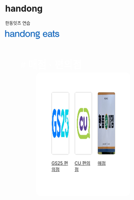 # handong
한동잇츠 연습
<!DOCTYPE html>
<html>
<head>
  <meta charset="UTF-8">
  <title>편의점 및 매점</title>
  <style>

    body
    h1{text-align: center;}
    .전체 {justify-content: center;
        display: flex;
        gap: 20px; 
      border-radius: 15px;
    height: 300px;
      margin-left:  100px; margin-right: 100px;
      padding: 50px;
      background-color: white;}

    .store img {
      width: 200px;
      height: 200px;
      border: 1px solid #ccc;
      border-radius: 5px;
      margin-top: 25%;}

    .store img:hover {background-color: gray; transform: scale(1.05);}

    #제목 {border-radius: 10px;
background: #1368BD;
color: #FFF;
text-align: center;
font-family: Pretendard;
font-size: 32px;
font-style: normal;
font-weight: 800;
line-height: normal;
display: inline-flex;
height: 54px;
padding: 0px 50px;
justify-content: center;
align-items: center;
gap: 10px;
flex-shrink: 0;}

    p{color:blue}
  footer{background: #F2F4F7; width: 1440px; height: 317px; flex-shrink: 0;}
  </style>
</head>
<body>
  <svg xmlns="http://www.w3.org/2000/svg" width="175" height="28" viewBox="0 0 175 28" fill="none">
  <g clip-path="url(#clip0_10_433)">
    <path d="M3.02492 7.3217C4.5718 6.00352 5.85246 5.49239 7.75738 5.49239C9.6623 5.49239 11.2734 6.13355 12.2282 7.29031C12.9856 8.19151 13.2793 9.28102 13.2793 11.0476V21.4181H10.2544V11.5273C10.2544 10.2091 10.0892 9.53659 9.59803 9.02098C9.07016 8.44259 8.21639 8.12426 7.16525 8.12426C4.53508 8.12426 3.02492 9.66661 3.02492 12.2671V21.4181H0V0H3.02492V7.3217Z" fill="#1368BD"/>
    <path d="M16.3684 11.0431C16.5015 9.21378 16.8596 8.11978 17.6491 7.25445C18.6681 6.12907 20.573 5.48792 22.8084 5.48792C26.7514 5.48792 28.9868 7.31722 28.9868 10.5275V17.8133C28.9868 19.0328 29.152 19.2884 29.8405 19.2884C30.1022 19.2884 30.2674 19.257 30.6301 19.127V21.4046C29.9048 21.5661 29.2805 21.6288 28.6563 21.6288C27.2104 21.6288 26.554 21.0191 26.2878 19.544C24.6766 21.1177 22.9369 21.8216 20.7979 21.8216C17.7087 21.8216 15.6064 19.9609 15.6064 17.2304C15.6064 14.7286 17.1855 13.1862 20.4078 12.5406L23.9238 11.8681C25.8287 11.5139 26.2235 11.2269 26.2235 10.2629C26.2235 8.75197 24.874 7.82386 22.7396 7.82386C21.1927 7.82386 19.9763 8.30361 19.5494 9.14204C19.3199 9.55901 19.2556 9.91322 19.1868 11.0341H16.3592L16.3684 11.0431ZM26.2969 13.4508C25.7369 13.6749 25.2137 13.8364 24.4241 14.0291L21.335 14.7376C19.4943 15.1545 18.6727 15.8943 18.6727 17.1139C18.6727 18.5262 19.8569 19.4902 21.6287 19.4902C24.1946 19.4902 26.2969 17.6609 26.2969 15.446V13.4552V13.4508Z" fill="#1368BD"/>
    <path d="M35.1377 5.90937V7.67591C36.7167 6.0394 37.9973 5.4924 40.1685 5.4924C42.0413 5.4924 43.5881 6.10217 44.474 7.19616C45.2314 8.16014 45.5252 9.24965 45.5252 11.0476V21.4181H42.5003V11.2717C42.5003 9.15101 41.5134 8.12427 39.4432 8.12427C36.8452 8.12427 35.2708 9.59937 35.2708 12.0115V21.4181H32.2458V5.90937H35.1377Z" fill="#1368BD"/>
    <path d="M62.7797 21.4136H59.7547V19.7457C58.2446 21.2208 56.7298 21.8306 54.7239 21.8306C50.4826 21.8306 47.8203 18.6203 47.8203 13.5808C47.8203 8.54123 50.5147 5.48791 54.7239 5.48791C56.762 5.48791 58.2721 6.12906 59.7547 7.57278V0H62.7797V21.4136ZM50.882 13.6436C50.882 17.3022 52.5252 19.3601 55.3849 19.3601C58.2446 19.3601 59.92 17.3066 59.92 13.7422C59.92 10.1777 58.3088 7.96285 55.3849 7.96285C52.461 7.96285 50.882 10.0163 50.882 13.648V13.6436Z" fill="#1368BD"/>
    <path d="M80.3646 13.7736C80.3646 18.5262 77.2433 21.8306 72.7036 21.8306C68.1639 21.8306 65.0793 18.5217 65.0793 13.6436C65.0793 8.76542 68.1685 5.48792 72.7036 5.48792C77.2387 5.48792 80.3646 8.76093 80.3646 13.7736ZM68.1364 13.6436C68.1364 17.2708 69.8118 19.3601 72.7403 19.3601C75.6689 19.3601 77.3075 17.2753 77.3075 13.7422C77.3075 10.0163 75.6643 7.96286 72.7036 7.96286C69.743 7.96286 68.1364 10.0477 68.1364 13.648V13.6436Z" fill="#1368BD"/>
    <path d="M85.5239 5.90937V7.67591C87.1029 6.0394 88.3836 5.4924 90.5547 5.4924C92.4275 5.4924 93.9744 6.10217 94.8603 7.19616C95.6177 8.16014 95.9114 9.24965 95.9114 11.0476V21.4181H92.8865V11.2717C92.8865 9.15101 91.8996 8.12427 89.8295 8.12427C87.2314 8.12427 85.657 9.59937 85.657 12.0115V21.4181H82.6321V5.90937H85.5239Z" fill="#1368BD"/>
    <path d="M98.3718 26.0093L100.024 23.6285C101.801 24.7898 103.439 25.3681 104.936 25.3681C106.317 25.3681 107.405 25.135 108.204 24.6687C109.003 24.2024 109.397 23.624 109.397 22.938C109.397 21.5795 108.392 20.898 106.382 20.898C106.037 20.898 105.418 20.9832 104.518 21.1491C103.618 21.315 102.916 21.4002 102.416 21.4002C99.9784 21.4002 98.7574 20.5034 98.7574 18.7055C98.7574 18.1496 99.042 17.6519 99.6157 17.199C100.19 16.7462 100.896 16.4279 101.741 16.2261C99.322 15.1187 98.1147 13.1952 98.1147 10.4557C98.1147 8.69816 98.739 7.23651 99.9921 6.06629C101.245 4.89608 102.792 4.30873 104.633 4.30873C106.322 4.30873 107.644 4.64948 108.599 5.3265L110.123 3.53755L112.115 5.37134L110.283 6.7209C111.064 7.71177 111.454 9.00753 111.454 10.6082C111.454 12.303 110.912 13.7243 109.833 14.8721C108.755 16.0199 107.336 16.6789 105.578 16.8493L103.058 17.1004C102.76 17.1318 102.356 17.2439 101.856 17.4367C101.351 17.6295 101.103 17.885 101.103 18.1989C101.103 18.6293 101.626 18.84 102.677 18.84C103.136 18.84 103.852 18.7593 104.826 18.5979C105.799 18.4365 106.519 18.3558 106.992 18.3558C108.681 18.3558 110.003 18.7504 110.949 19.5395C111.894 20.3286 112.367 21.4226 112.367 22.8259C112.367 24.3728 111.66 25.6237 110.242 26.5742C108.824 27.5247 107.029 28 104.858 28C103.747 28 102.572 27.8072 101.342 27.4216C100.111 27.036 99.12 26.5653 98.3718 26.0093ZM104.839 6.71193C103.779 6.71193 102.916 7.07959 102.246 7.81041C101.576 8.54124 101.241 9.42899 101.241 10.4737C101.241 11.6439 101.567 12.6123 102.214 13.3835C102.861 14.1502 103.738 14.5358 104.839 14.5358C105.941 14.5358 106.767 14.1637 107.373 13.4149C107.984 12.6661 108.287 11.6887 108.287 10.4737C108.287 9.42899 107.956 8.54124 107.3 7.81041C106.643 7.07959 105.822 6.71193 104.835 6.71193H104.839Z" fill="#1368BD"/>
    <path d="M125.036 14.3834C125.266 17.5622 126.909 19.3601 129.64 19.3601C131.513 19.3601 132.761 18.4948 133.487 16.661H136.378C135.621 19.9026 133.092 21.8306 129.576 21.8306C125.105 21.8306 122.016 18.4903 122.016 13.6436C122.016 8.7968 125.041 5.48792 129.479 5.48792C132.633 5.48792 134.937 7.12442 135.988 10.1105C136.383 11.2673 136.58 12.5182 136.613 14.3789H125.041L125.036 14.3834ZM133.455 12.2312C133.321 9.40657 131.876 7.83283 129.479 7.83283C127.083 7.83283 125.238 9.63075 125.073 12.2312H133.455Z" fill="#1368BD"/>
    <path d="M138.71 11.0431C138.843 9.21378 139.201 8.11978 139.991 7.25445C141.01 6.12907 142.915 5.48792 145.15 5.48792C149.093 5.48792 151.329 7.31722 151.329 10.5275V17.8133C151.329 19.0328 151.494 19.2884 152.182 19.2884C152.444 19.2884 152.609 19.257 152.972 19.127V21.4046C152.247 21.5661 151.622 21.6288 150.998 21.6288C149.552 21.6288 148.896 21.0191 148.63 19.544C147.018 21.1177 145.279 21.8216 143.14 21.8216C140.051 21.8216 137.948 19.9609 137.948 17.2304C137.948 14.7286 139.527 13.1862 142.75 12.5406L146.266 11.8681C148.171 11.5139 148.565 11.2269 148.565 10.2629C148.565 8.75197 147.216 7.82386 145.081 7.82386C143.534 7.82386 142.323 8.30361 141.891 9.14204C141.662 9.55901 141.597 9.91322 141.529 11.0341H138.701L138.71 11.0431ZM148.639 13.4508C148.079 13.6749 147.555 13.8364 146.766 14.0291L143.677 14.7376C141.836 15.1545 141.014 15.8943 141.014 17.1139C141.014 18.5262 142.199 19.4902 143.971 19.4902C146.536 19.4902 148.639 17.6609 148.639 15.446V13.4552V13.4508Z" fill="#1368BD"/>
    <path d="M160.867 8.2498H158.007V17.9792C158.007 18.8759 158.434 19.3915 159.192 19.3915C159.618 19.3915 160.045 19.2974 160.867 18.9745V21.3822C159.554 21.6692 159.058 21.7364 158.338 21.7364C156.07 21.7364 154.987 20.5483 154.987 17.9792V8.2498H152.853V5.90489H154.987V0.995361H158.012V5.90937H160.872V8.25429L160.867 8.2498Z" fill="#1368BD"/>
    <path d="M171.415 10.6575C170.988 8.72955 169.905 7.92699 167.798 7.92699C165.99 7.92699 164.773 8.66678 164.773 9.75629C164.773 10.5275 165.333 11.0386 166.614 11.3614L170.295 12.294C173.614 13.1279 174.995 14.4775 174.995 16.8538C174.995 19.9026 172.43 21.8306 168.39 21.8306C164.085 21.8306 161.519 19.7771 161.193 16.0826H164.186C164.351 18.1361 165.925 19.3556 168.459 19.3556C170.63 19.3556 172.039 18.4231 172.039 16.9793C172.039 15.9526 171.351 15.4056 169.51 14.9259L166.357 14.1547C164.681 13.7377 163.662 13.2894 163.006 12.711C162.281 12.1012 161.822 11.0745 161.822 10.0477C161.822 7.38447 164.351 5.48792 167.936 5.48792C170.203 5.48792 172.076 6.22771 173.196 7.5414C173.885 8.37534 174.183 9.20929 174.312 10.6575H171.42H171.415Z" fill="#1368BD"/>
  </g>
  <defs>
    <clipPath id="clip0_10_433">
      <rect width="175" height="28" fill="white"/>
    </clipPath>
  </defs>
</svg>
  <br><br><br><br>
  <div id="제목"># 매점 · 편의점</div>
  <div class="전체">
    <!-- GS25-->
    <div class="store">
      <a href="https://gs25.gsretail.com/gscvs/ko/store-services/locations">
        <img src="GS25.jpeg" alt="GS25 편의점">
        <p>GS25 편의점</p>
      </a>
    </div>
    <!-- CU -->
    <div class="store">
      <a href="https://www.pocketcu.co.kr/store/detail/36574">
        <img src="CU.jpeg" alt="CU 편의점">
        <p>CU 편의점</p>
      </a>
    </div>
    <!-- 매점 -->
    <div class="store">
      <a href="store.html">
        <img src="store.jpg" alt="매점">
        <p>매점</p>
      </a>
    </div>
    </div>
    <footer></footer>
</body>
</html>
